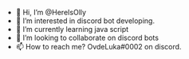 - 👋 Hi, I’m @HereIsOlly
- 👀 I’m interested in discord bot developing.
- 🌱 I’m currently learning java script
- 💞️ I’m looking to collaborate on discord bots
- 📫 How to reach me? OvdeLuka#0002 on discord.
